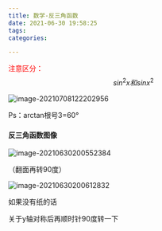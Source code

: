```yaml
---
title: 数学-反三角函数
date: 2021-06-30 19:58:25
tags:
categories:

---
```




<font color=red>注意区分：</font>$$sin^2x和sinx^2$$

![image-20210708122202956](https://picgo-freejim.oss-cn-beijing.aliyuncs.com/to_upload/image-20210708122202956.png)

Ps：arctan根号3=60°

#### 反三角函数图像

![image-20210630200552384](https://picgo-freejim.oss-cn-beijing.aliyuncs.com/to_upload/image-20210630200552384.png)

（翻面再转90度）

![image-20210630200612832](https://picgo-freejim.oss-cn-beijing.aliyuncs.com/to_upload/image-20210630200612832.png)

如果没有纸的话

关于y轴对称后再顺时针90度转一下